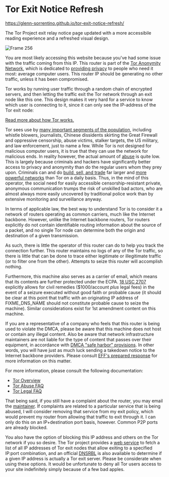 # Tor Exit Notice Refresh

https://glenn-sorrentino.github.io/tor-exit-notice-refresh/

The Tor Project exit relay notice page updated with a more accessibile reading experience and a refreshed visual design.

![Frame 256](https://user-images.githubusercontent.com/28545431/195223293-d0ffcc29-3be7-4f58-90d6-9c4e806533db.png)

<p style="text-align:center">

<p>
You are most likely accessing this website because you've had some issue with
the traffic coming from this IP. This router is part of the <a
href="https://www.torproject.org/">Tor Anonymity Network</a>, which is
dedicated to <a href="https://2019.www.torproject.org/about/overview">providing
privacy</a> to people who need it most: average computer users. This
router IP should be generating no other traffic, unless it has been
compromised.</p>

<p>
Tor works by running user traffic through a random chain of encrypted
servers, and then letting the traffic exit the Tor network through an
exit node like this one. This design makes it very hard for a service to
know which user is connecting to it, since it can only see the IP-address
of the Tor exit node:</p>

<p>
<a href="https://2019.www.torproject.org/about/overview">Read more about how Tor works.</a></p>

<p>
Tor sees use by <a href="https://2019.www.torproject.org/about/torusers">many
important segments of the population</a>, including whistle blowers,
journalists, Chinese dissidents skirting the Great Firewall and oppressive
censorship, abuse victims, stalker targets, the US military, and law
enforcement, just to name a few.  While Tor is not designed for malicious
computer users, it is true that they can use the network for malicious ends.
In reality however, the actual amount of <a
href="https://support.torproject.org/abuse/">abuse</a> is quite low. This
is largely because criminals and hackers have significantly better access to
privacy and anonymity than do the regular users whom they prey upon. Criminals
can and do <a
href="https://web.archive.org/web/20200131013910/http://voices.washingtonpost.com/securityfix/2008/08/web_fraud_20_tools.html">build,
sell, and trade</a> far larger and <a
href="https://web.archive.org/web/20200131013908/http://voices.washingtonpost.com/securityfix/2008/08/web_fraud_20_distributing_your.html">more
powerful networks</a> than Tor on a daily basis. Thus, in the mind of this
operator, the social need for easily accessible censorship-resistant private,
anonymous communication trumps the risk of unskilled bad actors, who are
almost always more easily uncovered by traditional police work than by
extensive monitoring and surveillance anyway.</p>

<p>
In terms of applicable law, the best way to understand Tor is to consider it a
network of routers operating as common carriers, much like the Internet
backbone. However, unlike the Internet backbone routers, Tor routers
explicitly do not contain identifiable routing information about the source of
a packet, and no single Tor node can determine both the origin and destination
of a given transmission.</p>

<p>
As such, there is little the operator of this router can do to help you track
the connection further. This router maintains no logs of any of the Tor
traffic, so there is little that can be done to trace either legitimate or
illegitimate traffic (or to filter one from the other).  Attempts to
seize this router will accomplish nothing.</p>

<!-- FIXME: US-Only section. Remove if you are a non-US operator -->

<p>
Furthermore, this machine also serves as a carrier of email, which means that
its contents are further protected under the ECPA. <a
href="https://www.law.cornell.edu/uscode/text/18/2707">18
USC 2707</a> explicitly allows for civil remedies ($1000/account
<i>plus</i>  legal fees)
in the event of a seizure executed without good faith or probable cause (it
should be clear at this point that traffic with an originating IP address of
FIXME_DNS_NAME should not constitute probable cause to seize the
machine). Similar considerations exist for 1st amendment content on this
machine.</p>

<!-- FIXME: May or may not be US-only. Some non-US tor nodes have in
     fact reported DMCA harassment... -->

<p>
If you are a representative of a company who feels that this router is being
used to violate the DMCA, please be aware that this machine does not host or
contain any illegal content. Also be aware that network infrastructure
maintainers are not liable for the type of content that passes over their
equipment, in accordance with <a
href="https://www.law.cornell.edu/uscode/text/17/512">DMCA
"safe harbor" provisions</a>. In other words, you will have just as much luck
sending a takedown notice to the Internet backbone providers. Please consult
<a href="https://community.torproject.org/relay/community-resources/eff-tor-legal-faq/tor-dmca-response/">EFF's prepared
response</a> for more information on this matter.</p>

<p>For more information, please consult the following documentation:</p>

<div class="links">
<ul>
<li><a href="https://2019.www.torproject.org/about/overview">Tor Overview</a></li>
<li><a href="https://support.torproject.org/abuse/">Tor Abuse FAQ</a></li>
<li><a href="https://community.torproject.org/relay/community-resources/eff-tor-legal-faq/">Tor Legal FAQ</a></li>
</ul>
</div>

<p>
That being said, if you still have a complaint about the router,  you may
email the <a href="mailto:FIXME_YOUR_EMAIL_ADDRESS">maintainer</a>. If
complaints are related to a particular service that is being abused, I will
consider removing that service from my exit policy, which would prevent my
router from allowing that traffic to exit through it. I can only do this on an
IP+destination port basis, however. Common P2P ports are
already blocked.</p>

<p>
You also have the option of blocking this IP address and others on
the Tor network if you so desire. The Tor project provides a <a
href="https://check.torproject.org/torbulkexitlist">web service</a>
to fetch a list of all IP addresses of Tor exit nodes that allow exiting to a
specified IP:port combination, and an official <a
href="https://dist.torproject.org/tordnsel/">DNSRBL</a> is also available to
determine if a given IP address is actually a Tor exit server. Please
be considerate
when using these options. It would be unfortunate to deny all Tor users access
to your site indefinitely simply because of a few bad apples.</p>
